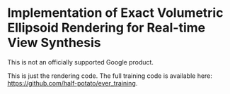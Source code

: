 
# Implementation of Exact Volumetric Ellipsoid Rendering for Real-time View Synthesis

This is not an officially supported Google product.

This is just the rendering code. The full training code is available here: https://github.com/half-potato/ever_training.
